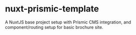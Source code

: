 # nuxt-prismic-template
A NuxtJS base project setup with Prismic CMS integration, and component/routing setup for basic brochure site.
